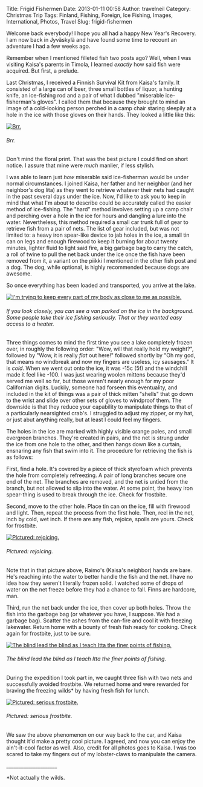 Title: Frigid Fishermen
Date: 2013-01-11 00:58
Author: travelneil
Category: Christmas Trip
Tags: Finland, Fishing, Foreign, Ice Fishing, Images, International, Photos, Travel
Slug: frigid-fishermen

Welcome back everybody! I hope you all had a happy New Year's Recovery.
I am now back in Jyväskylä and have found some time to recount an
adventure I had a few weeks ago.

Remember when I mentioned filleted fish two posts ago? Well, when I was
visiting Kaisa's parents in Timola, I learned *exactly* how said fish
were acquired. But first, a prelude.

Last Christmas, I received a Finnish Survival Kit from Kaisa's family.
It consisted of a large can of beer, three small bottles of liquor, a
hunting knife, an ice-fishing rod and a pair of what I dubbed "miserable
ice-fisherman's gloves". I called them that because they brought to mind
an image of a cold-looking person perched in a camp chair staring
sleepily at a hole in the ice with those gloves on their hands. They
looked a little like this:

[![Brr.]({filename}images/123492_1_3_452_thumbnail.jpg)]({filename}images/123492_1_3_452.jpg)

######  Brr.

Don't mind the floral print. That was the best picture I could find on
short notice. I assure that mine were *much* manlier, if less stylish.

I was able to learn just *how* miserable said ice-fisherman would be
under normal circumstances. I joined Kaisa, her father and her neighbor
(and her neighbor's dog Iita) as they went to retrieve whatever their
nets had caught in the past several days under the ice. Now, I'd like to
ask you to keep in mind that what I'm about to describe could be
accurately called the easier method of ice-fishing. The "hard" method
involves setting up a camp chair and perching over a hole in the ice for
hours and dangling a lure into the water. Nevertheless, this method
required a small car trunk full of gear to retrieve fish from a pair of
nets. The list of gear included, but was not limited to: a heavy iron
spear-like device to jab holes in the ice, a small tin can on legs and
enough firewood to keep it burning for about twenty minutes, lighter
fluid to light said fire, a big garbage bag to carry the catch, a roll
of twine to pull the net back under the ice once the fish have been
removed from it, a variant on the piikki I mentioned in the other fish
post and a dog. The dog, while optional, is highly recommended because
dogs are awesome.

So once everything has been loaded and transported, you arrive at the
lake.

[![I'm
trying to keep every part of my body as close to me as
possible.]({filename}images/100_06561_thumbnail.jpg)]({filename}images/100_06561.jpg)

######  If you look closely, you can see a van parked on the ice in the  background. Some people take their ice fishing seriously. That or they  wanted easy access to a heater.

Three things comes to mind the first time you see a lake completely
frozen over, in roughly the following order: "Wow, will that really hold
my weight?", followed by "Wow, it is really *flat* out here!" followed
shortly by "Oh my god, that means no windbreak and now my fingers are
useless, icy sausages." It is *cold*. When we went out onto the ice, it
was -15c (5f) and the windchill made it feel like -100. I was just
wearing woolen mittens because they'd served me well so far, but those
weren't nearly enough for my poor Californian digits. Luckily, someone
had forseen this eventuality, and included in the kit of things was a
pair of thick mitten "shells" that go down to the wrist and slide over
other sets of gloves to windproof them. The downside is that they reduce
your capability to manipulate things to that of a particularly
nearsighted crab's. I struggled to adjust my zipper, or my hat, or just
abut anything really, but at least I could feel my fingers.

The holes in the ice are marked with highly visible orange poles, and
small evergreen branches. They're created in pairs, and the net is
strung under the ice from one hole to the other, and then hangs down
like a curtain, ensnaring any fish that swim into it. The procedure for
retrieving the fish is as follows:

First, find a hole. It's covered by a piece of thick styrofoam which
prevents the hole from completely refreezing. A pair of long branches
secure one end of the net. The branches are removed, and the net is
untied from the branch, but not allowed to slip into the water. At some
point, the heavy iron spear-thing is used to break through the ice.
Check for frostbite.

Second, move to the other hole. Place tin can on the ice, fill with
firewood and light. Then, repeat the process from the first hole. Then,
reel in the net, inch by cold, wet inch. If there are any fish, rejoice,
spoils are yours. Check for frostbite.

[![Pictured:
rejoicing.]({filename}images/100_0659_thumbnail.jpg)]({filename}images/100_0659.jpg)

######  Pictured: rejoicing.

Note that in that picture above, Raimo's (Kaisa's neighbor) hands are
bare. He's reaching into the water to better handle the fish and the
net. I have no idea how they weren't literally frozen solid. I watched
some of drops of water on the net freeze before they had a chance to
fall. Finns are hardcore, man.

Third, run the net back under the ice, then cover up both holes. Throw
the fish into the garbage bag (or whatever you have, I suppose. We had a
garbage bag). Scatter the ashes from the can-fire and cool it with
freezing lakewater. Return home with a bounty of fresh fish ready for
cooking. Check again for frostbite, just to be sure.

[![The
blind lead the blind as I teach Itta the finer points of
fishing.]({filename}images/100_0661_thumbnail.jpg)]({filename}images/100_0661.jpg)

######  The blind lead the blind as I teach Itta the finer points of  fishing.

During the expedition I took part in, we caught three fish with two nets
and successfully avoided frostbite. We returned home and were rewarded
for braving the freezing wilds\* by having fresh fish for lunch.

[![Pictured: serious
frostbite.]({filename}images/100_0665_thumbnail.jpg)]({filename}images/100_0665.jpg)

######  Pictured: serious frostbite.

We saw the above phenomenon on our way back to the car, and Kaisa
thought it'd make a pretty cool picture. I agreed, and now you can enjoy
the ain't-it-cool factor as well. Also, credit for all photos goes to
Kaisa. I was too scared to take my fingers out of my lobster-claws to
manipulate the camera.

\_\_\_\_\_\_\_\_\_\_\_\_\_\_\_\_\_\_\_\_\_

\*Not actually the wilds.
